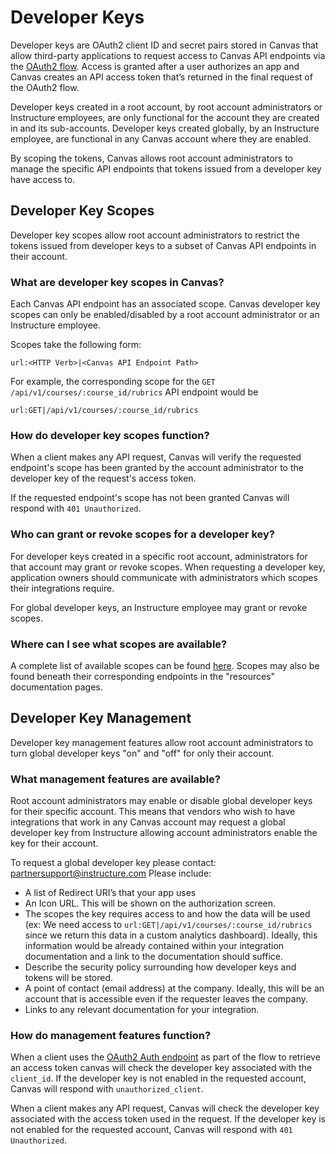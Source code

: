 Developer Keys
==============
Developer keys are OAuth2 client ID and secret pairs stored in Canvas that allow third-party applications to request access to Canvas API endpoints via the [OAuth2 flow](https://canvas.instructure.com/doc/api/file.oauth.html). Access is granted after a user authorizes an app and Canvas creates an API access token that’s returned in the final request of the OAuth2 flow.

Developer keys created in a root account, by root account administrators or Instructure employees, are only functional for the account they are created in and its sub-accounts. Developer keys created globally, by an Instructure employee, are functional in any Canvas account where they are enabled.

By scoping the tokens, Canvas allows root account administrators to manage the specific API endpoints that tokens issued from a developer key have access to.

## Developer Key Scopes
Developer key scopes allow root account administrators to restrict the tokens issued from developer keys to a subset of Canvas API endpoints in their account.

### What are developer key scopes in Canvas?
Each Canvas API endpoint has an associated scope. Canvas developer key scopes can only be enabled/disabled by a root account administrator or an Instructure employee.

Scopes take the following form:
```
url:<HTTP Verb>|<Canvas API Endpoint Path>
```
For example, the corresponding scope for the `GET /api/v1/courses/:course_id/rubrics` API endpoint would be
```
url:GET|/api/v1/courses/:course_id/rubrics
```
### How do developer key scopes function?
When a client makes any API request, Canvas will verify the requested endpoint's scope has been granted by the account administrator to the developer key of the request's access token.

If the requested endpoint's scope has not been granted Canvas will respond with `401 Unauthorized`.

### Who can grant or revoke scopes for a developer key?
For developer keys created in a specific root account, administrators for that account may grant or revoke scopes. When requesting a developer key, application owners should communicate with administrators which scopes their integrations require.

For global developer keys, an Instructure employee may grant or revoke scopes.

### Where can I see what scopes are available?
A complete list of available scopes can be found [here](/doc/api/file.api_token_scopes.html).
Scopes may also be found beneath their corresponding endpoints in the "resources" documentation pages.



## Developer Key Management
Developer key management features allow root account administrators to turn global developer keys "on" and "off" for only their account.

### What management features are available?
Root account administrators may enable or disable global developer keys for their specific account. This means that vendors who wish to have integrations that work in any Canvas account may request a global developer key from Instructure allowing account administrators enable the key for their account.

To request a global developer key please contact: partnersupport@instructure.com
Please include:
- A list of Redirect URI’s that your app uses
- An Icon URL. This will be shown on the authorization screen.
- The scopes the key requires access to and how the data will be used (ex: We need access to `url:GET|/api/v1/courses/:course_id/rubrics` since we return this data in a custom analytics dashboard). Ideally, this information would be already contained within your integration documentation and a link to the documentation should suffice.
- Describe the security policy surrounding how developer keys and tokens will be stored.
- A point of contact (email address) at the company. Ideally, this will be an account that is accessible even if the requester leaves the company.
- Links to any relevant documentation for your integration.


### How do management features function?
When a client uses the [OAuth2 Auth endpoint](https://canvas.instructure.com/doc/api/file.oauth_endpoints.html#get-login-oauth2-auth) as part of the flow to retrieve an access token canvas will check the developer key associated with the `client_id`. If the developer key is not enabled in the requested account, Canvas will respond with `unauthorized_client`.

When a client makes any API request, Canvas will check the developer key associated with the access token used in the request. If the developer key is not enabled for the requested account, Canvas will respond with `401 Unauthorized`.